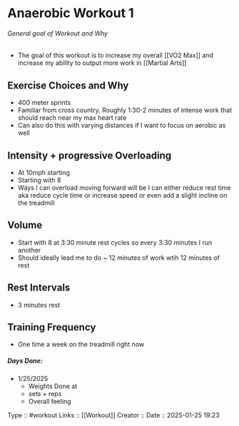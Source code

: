 # Anaerobic Workout 1

###### General goal of Workout and Why

- The goal of this workout is to increase my overall [[VO2 Max]] and increase my ability to output more work in [[Martial Arts]]
## Exercise Choices and Why

- 400 meter sprints
- Familiar from cross country. Roughly 1:30-2 minutes of intense work that should reach near my max heart rate
- Can also do this with varying distances if I want to focus on aerobic as well

## Intensity + progressive Overloading

- At 10mph starting
- Starting with 8
- Ways I can overload moving forward will be I can either reduce rest time aka reduce cycle time or increase speed or even add a slight incline on the treadmill
## Volume

- Start with 8 at 3:30 minute rest cycles so every 3:30 minutes I run another
- Should ideally lead me to do ~ 12 minutes of work wtih 12 minutes of rest
## Rest Intervals

- 3 minutes rest
## Training Frequency

- One time a week on the treadmill right now

##### Days Done:

- 1/25/2025
	- Weights Done at
	- sets + reps
	- Overall feeling


Type :: #workout
Links :: [[Workout]]
Creator ::
Date ::  2025-01-25 19:23